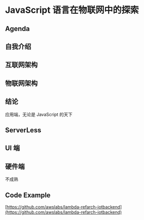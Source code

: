 JavaScript 语言在物联网中的探索
===


Agenda
---

自我介绍 
---

互联网架构
---

物联网架构
---


结论
---

应用端，无论是 JavaScript 的天下



ServerLess
---


UI 端
---


硬件端 
---

不成熟 


Code Example
---


[https://github.com/awslabs/lambda-refarch-iotbackend](https://github.com/awslabs/lambda-refarch-iotbackend)

